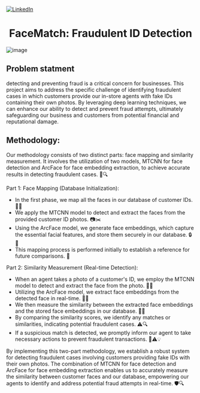 [![LinkedIn][linkedin-shield]][linkedin-url]



<h1 align="center">FaceMatch: Fraudulent ID Detection</h1>

<img align="center">![image](https://github.com/othneildrew/Best-README-Template/assets/46527978/80b3aa56-472a-4c00-b540-a5cedbcb1180)</img>

## Problem statment
detecting and preventing fraud is a critical concern for businesses. This project aims to address the specific challenge of identifying fraudulent cases in which customers provide our in-store agents with fake IDs containing their own photos. By leveraging deep learning techniques, we can enhance our ability to detect and prevent fraud attempts, ultimately safeguarding our business and customers from potential financial and reputational damage.

## Methodology:

Our methodology consists of two distinct parts: face mapping and similarity measurement. It involves the utilization of two models, MTCNN for face detection and ArcFace for face embedding extraction, to achieve accurate results in detecting fraudulent cases. 📝🔍

Part 1: Face Mapping (Database Initialization):
- In the first phase, we map all the faces in our database of customer IDs. 📸📂
- We apply the MTCNN model to detect and extract the faces from the provided customer ID photos. 📷✂️
- Using the ArcFace model, we generate face embeddings, which capture the essential facial features, and store them securely in our database. 🔒🔢
- This mapping process is performed initially to establish a reference for future comparisons. 🌟

Part 2: Similarity Measurement (Real-time Detection):
- When an agent takes a photo of a customer's ID, we employ the MTCNN model to detect and extract the face from the photo. 👥📸
- Utilizing the ArcFace model, we extract face embeddings from the detected face in real-time. 🔎🔢
- We then measure the similarity between the extracted face embeddings and the stored face embeddings in our database. 🔄🔬
- By comparing the similarity scores, we identify any matches or similarities, indicating potential fraudulent cases. ⚠️🔍
- If a suspicious match is detected, we promptly inform our agent to take necessary actions to prevent fraudulent transactions. 🚫⚠️💡

By implementing this two-part methodology, we establish a robust system for detecting fraudulent cases involving customers providing fake IDs with their own photos. The combination of MTCNN for face detection and ArcFace for face embedding extraction enables us to accurately measure the similarity between customer faces and our database, empowering our agents to identify and address potential fraud attempts in real-time. 🛡️🔍



<!-- MARKDOWN LINKS & IMAGES -->
<!-- https://www.markdownguide.org/basic-syntax/#reference-style-links -->
[contributors-shield]: https://img.shields.io/github/contributors/othneildrew/Best-README-Template.svg?style=for-the-badge
[contributors-url]: https://github.com/othneildrew/Best-README-Template/graphs/contributors
[forks-shield]: https://img.shields.io/github/forks/othneildrew/Best-README-Template.svg?style=for-the-badge
[forks-url]: https://github.com/othneildrew/Best-README-Template/network/members
[stars-shield]: https://img.shields.io/github/stars/othneildrew/Best-README-Template.svg?style=for-the-badge
[stars-url]: https://github.com/othneildrew/Best-README-Template/stargazers
[issues-shield]: https://img.shields.io/github/issues/othneildrew/Best-README-Template.svg?style=for-the-badge
[issues-url]: https://github.com/othneildrew/Best-README-Template/issues
[license-shield]: https://img.shields.io/github/license/othneildrew/Best-README-Template.svg?style=for-the-badge
[license-url]: https://github.com/othneildrew/Best-README-Template/blob/master/LICENSE.txt
[linkedin-shield]: https://img.shields.io/badge/-LinkedIn-black.svg?style=for-the-badge&logo=linkedin&colorB=555
[linkedin-url]: https://www.linkedin.com/in/yousif-abdalla/
[product-screenshot]: images/screenshot.png
[Next.js]: https://img.shields.io/badge/next.js-000000?style=for-the-badge&logo=nextdotjs&logoColor=white
[Next-url]: https://nextjs.org/
[React.js]: https://img.shields.io/badge/React-20232A?style=for-the-badge&logo=react&logoColor=61DAFB
[React-url]: https://reactjs.org/
[Vue.js]: https://img.shields.io/badge/Vue.js-35495E?style=for-the-badge&logo=vuedotjs&logoColor=4FC08D
[Vue-url]: https://vuejs.org/
[Angular.io]: https://img.shields.io/badge/Angular-DD0031?style=for-the-badge&logo=angular&logoColor=white
[Angular-url]: https://angular.io/
